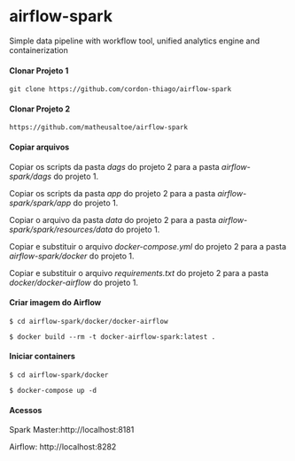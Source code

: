 # airflow-spark
Simple data pipeline with workflow tool, unified analytics engine and containerization

#### Clonar Projeto 1

`git clone https://github.com/cordon-thiago/airflow-spark`

#### Clonar Projeto 2

`https://github.com/matheusaltoe/airflow-spark`

#### Copiar arquivos

Copiar os scripts da pasta _dags_ do projeto 2 para a pasta _airflow-spark/dags_ do projeto 1.

Copiar os scripts da pasta _app_ do projeto 2 para a pasta _airflow-spark/spark/app_ do projeto 1.

Copiar o arquivo da pasta _data_ do projeto 2 para a pasta _airflow-spark/spark/resources/data_ do projeto 1.

Copiar e substituir o arquivo _docker-compose.yml_ do projeto 2 para a pasta _airflow-spark/docker_ do projeto 1.

Copiar e substituir o arquivo _requirements.txt_ do projeto 2 para a pasta _docker/docker-airflow_ do projeto 1.

#### Criar imagem do Airflow

`$ cd airflow-spark/docker/docker-airflow`

`$ docker build --rm -t docker-airflow-spark:latest .`

#### Iniciar containers

`$ cd airflow-spark/docker`

`$ docker-compose up -d`

#### Acessos

Spark Master:http://localhost:8181

Airflow: http://localhost:8282

